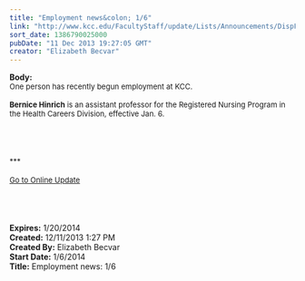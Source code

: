 ```yaml
---
title: "Employment news&colon; 1/6"
link: "http://www.kcc.edu/FacultyStaff/update/Lists/Announcements/DispForm.aspx?ID=1365"
sort_date: 1386790025000
pubDate: "11 Dec 2013 19:27:05 GMT"
creator: "Elizabeth Becvar"
---
```


<div><b>Body:</b> <div class="ExternalClassFFFEDC04102F429B93E02419CC395823">
<div><font size="2">One person has recently begun employment at KCC.<br /> </font></div>
<div><font size="2"><strong>Bernice Hinrich</strong> is an assistant professor for the Registered Nursing Program in the Health Careers Division, effective Jan. 6.</font></div>
<div><font size="2"></font> </div>
<div><font size="2"></font> </div>
<div><font size="2"></font> </div>
<div><font size="2"></font> </div>
<div><font size="2">***</font></div>
<div><font size="2"></font> </div>
<div><font size="2"><a href="/FacultyStaff/update/Pages/dailyupdate.aspx">Go to Online Update</a> </font></div>
<div><font size="2"></font> </div>
<div> </div>
<div><font size="2"></font> </div>
<div><font size="2"></font> </div></div></div>
<div><b>Expires:</b> 1/20/2014</div>
<div><b>Created:</b> 12/11/2013 1:27 PM</div>
<div><b>Created By:</b> Elizabeth Becvar</div>
<div><b>Start Date:</b> 1/6/2014</div>
<div><b>Title:</b> Employment news: 1/6</div>

